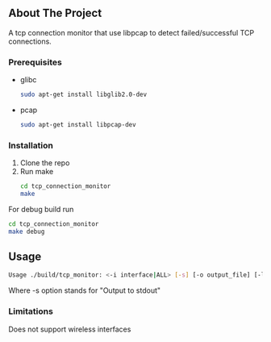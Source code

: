 ## About The Project
A tcp connection monitor that use libpcap to detect failed/successful TCP connections.


### Prerequisites

* glibc
  ```sh
  sudo apt-get install libglib2.0-dev
  ```
* pcap
  ```sh
  sudo apt-get install libpcap-dev
  ```

### Installation

1. Clone the repo
2. Run make
   ```sh
   cd tcp_connection_monitor
   make
   ```
For debug build run 
   ```sh
   cd tcp_connection_monitor
   make debug
   ```
## Usage
```sh
Usage ./build/tcp_monitor: <-i interface|ALL> [-s] [-o output_file] [-l log_file==stderr] [-h help]
```
Where -s option stands for "Output to stdout"

### Limitations
Does not support wireless interfaces